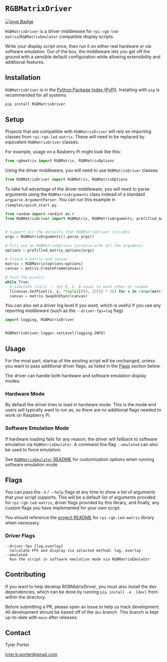 # `RGBMatrixDriver`

[![pypi Badge](https://img.shields.io/pypi/v/RGBMatrixDriver)](https://pypi.org/project/RGBMatrixDriver/)

`RGBMatrixDriver` is a driver middleware for `rpi-rgb-led-matrix`/`RGBMatrixEmulator` compatible display scripts.

Write your display script once, then run it on either real hardware or via software emulation. Out of the box, the middleware lets you get off the ground with a sensible default configuration while allowing extensibility and additional features.

## Installation

`RGBMatrixDriver` is in the [Python Package Index (PyPI)](http://pypi.python.org/pypi/RGBMatrixDriver/).
Installing with `pip` is recommended for all systems.

```sh
pip install RGBMatrixDriver
```

## Setup

Projects that are compatible with `RGBMatrixDriver` will rely on importing classes from `rpi-rgb-led-matrix`. These will need to be replaced by equivalent `RGBMatrixDriver` classes.

For example, usage on a Rasberry Pi might look like this:

```python
from rgbmatrix import RGBMatrix, RGBMatrixOptions
```

Using the driver middleware, you will need to use `RGBMatrixDriver` classes:

```python
from RGBMatrixDriver import RGBMatrix, RGBMatrixOptions
```

To take full advantage of the driver middleware, you will need to parse arguments using the `RGBMatrixArguments` class instead of a standard `argparse.ArgumentParser`. You can run this example in `/samples/quick_start.py`.

```python
from random import randint as r
from RGBMatrixDriver import RGBMatrix, RGBMatrixArguments, prefilled_matrix_options


# Support all the defaults that RGBMatrixDriver includes
args = RGBMatrixArguments().parse_args()

# Fill out an RGBMatrixOptions instance with all the arguments
options = prefilled_matrix_options(args)

# Create a matrix and canvas
matrix = RGBMatrix(options=options)
canvas = matrix.CreateFrameCanvas()

# Push the pixels!
while True:
  # Simulate static -- Set R, G, B equal to each other at random
  [[canvas.SetPixel(x, y, *tuple([r(0, 255)] * 3)) for x in range(matrix.width)] for y in range(matrix.height)]
  canvas = matrix.SwapOnVSync(canvas)
```

You can also set a driver log level if you want, which is useful if you use any reporting middleware (such as the `--driver-fps=log` flag).

```python
import logging, RGBMatrixDriver


RGBMatrixDriver.logger.setLevel(logging.INFO)
```

## Usage

For the most part, startup of the existing script will be unchanged, unless you want to pass additional driver flags, as listed in the [Flags](#flags) section below.

The driver can handle both hardware and software emulation display modes.

### Hardware Mode

By default the driver tries to load in hardware mode. This is the mode end users will typically want to run as, so there are no additional flags needed to work on Raspberry Pi.

### Software Emulation Mode

If hardware loading fails for any reason, the driver will fallback to software emulation via `RGBMatrixEmulator`. A command line flag `--emulated` can also be used to force emulation.

See [`RGBMatrixEmulator` README](https://github.com/ty-porter/RGBMatrixEmulator/blob/main/README.md) for customization options when running software emulation mode.

## Flags

You can pass the `-h` / `--help` flags at any time to show a list of arguments that your script supports. This will be a default list of arguments provided for `rpi-rgb-led-matrix`, driver flags provided by this library, and finally, any custom flags you have implemented for your own script.

You should reference the [project README](https://github.com/hzeller/rpi-rgb-led-matrix/blob/master/README.md) for `rpi-rgb-led-matrix` library when necessary.

### Driver Flags

```
--driver-fps {log,overlay}
  Calculate FPS and display via selected method: log, overlay
--emulated
  Run the script in software emulation mode via RGBMatrixEmulator
```

## Contributing
If you want to help develop RGBMatrixDriver, you must also install the dev dependencies, which can be done by running `pip install -e .[dev]` from within the directory.

Before submitting a PR, please open an issue to help us track development. All development should be based off of the `dev` branch. This branch is kept up-to-date with `main` after releases. 

## Contact

Tyler Porter

tyler.b.porter@gmail.com
